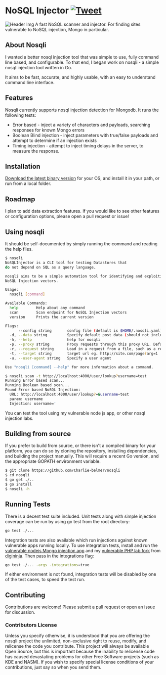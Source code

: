 # NoSQL Injector [![Tweet](https://img.shields.io/twitter/url/http/shields.io.svg?style=social)](https://twitter.com/share?text=NoSQLi%20Injection%20Security%20Scanner&url=https://github.com/Charlie-belmer/nosqli&hashtags=nosql,infosec)
![Header Img](https://nullsweep.com/content/images/2020/12/NoSQLi.png)
A fast NoSQL scanner and injector. For finding sites vulnerable to NoSQL injection, Mongo in particular.

## About Nosqli
I wanted a better nosql injection tool that was simple to use, fully command line based, and configurable. To that end, I began work on nosqli - a simple nosql injection tool written in Go. 

It aims to be fast, accurate, and highly usable, with an easy to understand command line interface.

## Features
Nosqli currently supports nosql injection detection for Mongodb. It runs the following tests:
 * Error based - inject a variety of characters and payloads, searching responses for known Mongo errors
 * Boolean Blind injection - inject parameters with true/false payloads and attempt to determine if an injection exists
 * Timing injection - attempt to inject timing delays in the server, to measure the response.

## Installation

[Download the latest binary version](https://github.com/Charlie-belmer/nosqli/releases) for your OS, and install it in your path, or run from a local folder.

## Roadmap
I plan to add data extraction features. If you would like to see other features or configuration options, please open a pull request or issue!

## Using nosqli
It should be self-documented by simply running the command and reading the help files.

```bash
$ nosqli
NoSQLInjector is a CLI tool for testing Datastores that 
do not depend on SQL as a query language. 

nosqli aims to be a simple automation tool for identifying and exploiting 
NoSQL Injection vectors.

Usage:
  nosqli [command]

Available Commands:
  help        Help about any command
  scan        Scan endpoint for NoSQL Injection vectors
  version     Prints the current version

Flags:
      --config string       config file (default is $HOME/.nosqli.yaml)
  -d, --data string         Specify default post data (should not include any injection strings)
  -h, --help                help for nosqli
  -p, --proxy string        Proxy requests through this proxy URL. Defaults to HTTP_PROXY environment variable.
  -r, --request string      Load in a request from a file, such as a request generated in Burp or ZAP.
  -t, --target string       target url eg. http://site.com/page?arg=1
  -u, --user-agent string   Specify a user agent

Use "nosqli [command] --help" for more information about a command.

$ nosqli scan -t http://localhost:4000/user/lookup?username=test
Running Error based scan...
Running Boolean based scan...
Found Error based NoSQL Injection:
  URL: http://localhost:4000/user/lookup?=&username=test
  param: username
  Injection: username='
```

 You can test the tool using my vulnerable node js app, or other nosql injection labs.

## Building from source

If you prefer to build from source, or there isn't a compiled binary for your platform, you can do so by cloning the repository, installing dependencies, and building the project manually. This will require a recent Go version, and the appropriate GOPATH environment variable.

```bash
$ git clone https://github.com/Charlie-belmer/nosqli
$ cd nosqli
$ go get ./..
$ go install
$ nosqli -h
```

## Running Tests
There is a decent test suite included. Unit tests along with simple injection coverage can be run by using go test from the root directory:
```bash
go test ./...
```

Integration tests are also available which run injections against known vulnerable apps running locally. To use integration tests, install and run the [vulnerable nodejs Mongo injection app](https://github.com/Charlie-belmer/vulnerable-node-app) and my [vulnerable PHP lab fork](https://github.com/Charlie-belmer/nosqlilab) from [digininja](https://digi.ninja/projects/nosqli_lab.php). Then pass in the integrations flag:
```bash
go test ./... -args -integrations=true
```
If either environment is not found, integration tests will be disabled by one of the test cases, to speed the test run.

## Contributing
Contributions are welcome! Please submit a pull request or open an issue for discussion.

### Contributors License
Unless you specify otherwise, it is understood that you are offering the nosqli project the unlimited, non-exclusive right to reuse, modify, and relicense the code you contribute. This project will always be available Open Source, but this is important because the inability to relicense code has caused devastating problems for other Free Software projects (such as KDE and NASM). If you wish to specify special license conditions of your contributions, just say so when you send them.
